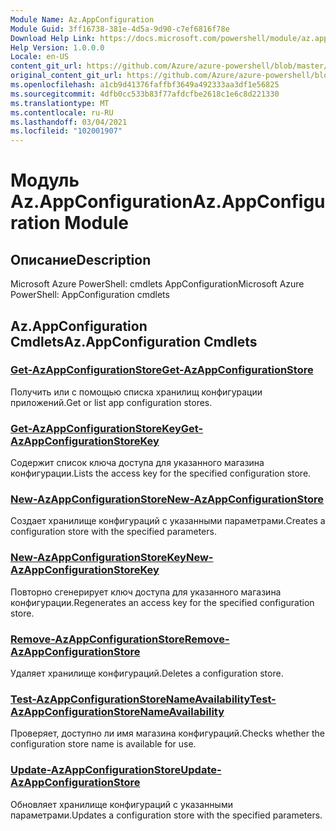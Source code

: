 ```yaml
---
Module Name: Az.AppConfiguration
Module Guid: 3ff16738-381e-4d5a-9d90-c7ef6816f78e
Download Help Link: https://docs.microsoft.com/powershell/module/az.appconfiguration
Help Version: 1.0.0.0
Locale: en-US
content_git_url: https://github.com/Azure/azure-powershell/blob/master/src/AppConfiguration/help/Az.AppConfiguration.md
original_content_git_url: https://github.com/Azure/azure-powershell/blob/master/src/AppConfiguration/help/Az.AppConfiguration.md
ms.openlocfilehash: a1cb9d41376faffbf3649a492333aa3df1e56825
ms.sourcegitcommit: 4dfb0cc533b83f77afdcfbe2618c1e6c8d221330
ms.translationtype: MT
ms.contentlocale: ru-RU
ms.lasthandoff: 03/04/2021
ms.locfileid: "102001907"
---
```

# <span data-ttu-id="ce055-101">Модуль Az.AppConfiguration</span><span class="sxs-lookup"><span data-stu-id="ce055-101">Az.AppConfiguration Module</span></span>
## <span data-ttu-id="ce055-102">Описание</span><span class="sxs-lookup"><span data-stu-id="ce055-102">Description</span></span>
<span data-ttu-id="ce055-103">Microsoft Azure PowerShell: cmdlets AppConfiguration</span><span class="sxs-lookup"><span data-stu-id="ce055-103">Microsoft Azure PowerShell: AppConfiguration cmdlets</span></span>

## <span data-ttu-id="ce055-104">Az.AppConfiguration Cmdlets</span><span class="sxs-lookup"><span data-stu-id="ce055-104">Az.AppConfiguration Cmdlets</span></span>
### [<span data-ttu-id="ce055-105">Get-AzAppConfigurationStore</span><span class="sxs-lookup"><span data-stu-id="ce055-105">Get-AzAppConfigurationStore</span></span>](Get-AzAppConfigurationStore.md)
<span data-ttu-id="ce055-106">Получить или с помощью списка хранилищ конфигурации приложений.</span><span class="sxs-lookup"><span data-stu-id="ce055-106">Get or list app configuration stores.</span></span>

### [<span data-ttu-id="ce055-107">Get-AzAppConfigurationStoreKey</span><span class="sxs-lookup"><span data-stu-id="ce055-107">Get-AzAppConfigurationStoreKey</span></span>](Get-AzAppConfigurationStoreKey.md)
<span data-ttu-id="ce055-108">Содержит список ключа доступа для указанного магазина конфигурации.</span><span class="sxs-lookup"><span data-stu-id="ce055-108">Lists the access key for the specified configuration store.</span></span>

### [<span data-ttu-id="ce055-109">New-AzAppConfigurationStore</span><span class="sxs-lookup"><span data-stu-id="ce055-109">New-AzAppConfigurationStore</span></span>](New-AzAppConfigurationStore.md)
<span data-ttu-id="ce055-110">Создает хранилище конфигураций с указанными параметрами.</span><span class="sxs-lookup"><span data-stu-id="ce055-110">Creates a configuration store with the specified parameters.</span></span>

### [<span data-ttu-id="ce055-111">New-AzAppConfigurationStoreKey</span><span class="sxs-lookup"><span data-stu-id="ce055-111">New-AzAppConfigurationStoreKey</span></span>](New-AzAppConfigurationStoreKey.md)
<span data-ttu-id="ce055-112">Повторно сгенерирует ключ доступа для указанного магазина конфигурации.</span><span class="sxs-lookup"><span data-stu-id="ce055-112">Regenerates an access key for the specified configuration store.</span></span>

### [<span data-ttu-id="ce055-113">Remove-AzAppConfigurationStore</span><span class="sxs-lookup"><span data-stu-id="ce055-113">Remove-AzAppConfigurationStore</span></span>](Remove-AzAppConfigurationStore.md)
<span data-ttu-id="ce055-114">Удаляет хранилище конфигураций.</span><span class="sxs-lookup"><span data-stu-id="ce055-114">Deletes a configuration store.</span></span>

### [<span data-ttu-id="ce055-115">Test-AzAppConfigurationStoreNameAvailability</span><span class="sxs-lookup"><span data-stu-id="ce055-115">Test-AzAppConfigurationStoreNameAvailability</span></span>](Test-AzAppConfigurationStoreNameAvailability.md)
<span data-ttu-id="ce055-116">Проверяет, доступно ли имя магазина конфигураций.</span><span class="sxs-lookup"><span data-stu-id="ce055-116">Checks whether the configuration store name is available for use.</span></span>

### [<span data-ttu-id="ce055-117">Update-AzAppConfigurationStore</span><span class="sxs-lookup"><span data-stu-id="ce055-117">Update-AzAppConfigurationStore</span></span>](Update-AzAppConfigurationStore.md)
<span data-ttu-id="ce055-118">Обновляет хранилище конфигураций с указанными параметрами.</span><span class="sxs-lookup"><span data-stu-id="ce055-118">Updates a configuration store with the specified parameters.</span></span>

